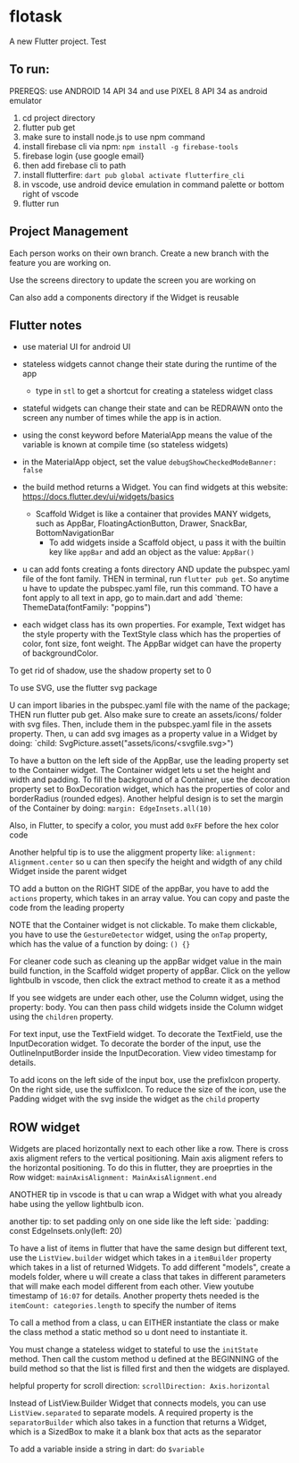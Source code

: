 # flotask

A new Flutter project. Test

## To run:

PREREQS: use ANDROID 14 API 34 and use PIXEL 8 API 34 as android emulator

1. cd project directory
2. flutter pub get
3. make sure to install node.js to use npm command
4. install firebase cli via npm: `npm install -g firebase-tools`
5. firebase login {use google email}
6. then add firebase cli to path
7. install flutterfire: `dart pub global activate flutterfire_cli`
8. in vscode, use android device emulation in command palette or bottom right of vscode
9. flutter run


## Project Management
Each person works on their own branch. Create a new branch with the feature you are working on.

Use the screens directory to update the screen you are working on

Can also add a components directory if the Widget is reusable

## Flutter notes

- use material UI for android UI
- stateless widgets cannot change their state during the runtime of the app
    - type in `stl` to get a shortcut for creating a stateless widget class
- stateful widgets can change their state and can be REDRAWN onto the screen any number of times while the app is in action.
- using the const keyword before MaterialApp means the value of the variable is known at compile time (so stateless widgets)
- in the MaterialApp object, set the value `debugShowCheckedModeBanner: false`
- the build method returns a Widget. You can find widgets at this website: https://docs.flutter.dev/ui/widgets/basics
    - Scaffold Widget is like a container that provides MANY widgets, such as AppBar, FloatingActionButton, Drawer, SnackBar, BottomNavigationBar
        - To add widgets inside a Scaffold object, u pass it with the builtin key like `appBar` and add an object as the value: `AppBar()`


- u can add fonts creating a fonts directory AND update the pubspec.yaml file of the font family. THEN in terminal, run `flutter pub get`. So anytime u have to update the pubspec.yaml file, run this command. TO have a font apply to all text in app, go to main.dart and add `theme: ThemeData(fontFamily: "poppins")

- each widget class has its own properties. For example, Text widget has the style property with the TextStyle class which has the properties of color, font size, font weight. The AppBar widget can have the property of backgroundColor. 


To get rid of shadow, use the shadow property set to 0


To use SVG, use the flutter svg package


U can import libaries in the pubspec.yaml file with the name of the package; THEN run flutter pub get. Also make sure to create an assets/icons/ folder with svg files. Then, include them in the pubspec.yaml file in the assets property. Then, u can add svg images as a property value in a Widget by doing: `child: SvgPicture.asset("assets/icons/<svgfile.svg>")


To have a button on the left side of the AppBar, use the leading property set to the Container widget. The Container widget lets u set the height and width and padding. To fill the background of a Container, use the decoration property set to BoxDecoration widget, which has the properties of color and borderRadius (rounded edges). Another helpful design is to set the margin of the Container by doing: `margin: EdgeInsets.all(10)` 


Also, in Flutter, to specify a color, you must add `0xFF` before the hex color code


Another helpful tip is to use the aliggment property like: `alignment: Alignment.center` so u can then specify the height and widgth of any child Widget inside the parent widget


TO add a button on the RIGHT SIDE of the appBar, you have to add the `actions` property, which takes in an array value. You can copy and paste the code from the leading property



NOTE that the Container widget is not clickable. To make them clickable, you have to use the `GestureDetector` widget, using the `onTap` property, which has the value of a function by doing: `() {}` 


For cleaner code such as cleaning up the appBar widget value in the main build function, in the Scaffold widget property of appBar. Click on the yellow lightbulb in vscode, then click the extract method to create it as a method


If you see widgets are under each other, use the Column widget, using the property: body. You can then pass child widgets inside the Column widget using the `children` property.


For text input, use the TextField widget. To decorate the TextField, use the InputDecoration widget. To decorate the border of the input, use the OutlineInputBorder inside the InputDecoration. View video timestamp for details. 

To add icons on the left side of the input box, use the prefixIcon property. On the right side, use the suffixIcon. To reduce the size of the icon, use the Padding widget with the svg inside the widget as the `child` property


## ROW widget
Widgets are placed horizontally next to each other like a row. There is cross axis aligment refers to the vertical positioning. Main axis aligment refers to the horizontal positioning. To do this in flutter, they are proeprties in the Row widget: `mainAxisAlignment: MainAxisAlignment.end`


ANOTHER tip in vscode is that u can wrap a Widget with what you already habe using the yellow lightbulb icon. 


another tip: to set padding only on one side like the left side: `padding: const EdgeInsets.only(left: 20)


To have a list of items in flutter that have the same design but different text, use the `ListView.builder` widget which takes in a `itemBuilder` property which takes in a list of returned Widgets. To add different "models", create a models folder, where u will create a class that takes in different parameters that will make each model different from each other. View youtube timestamp of `16:07` for details. Another property thets needed is the `itemCount: categories.length` to specify the number of items


To call a method from a class, u can EITHER instantiate the class or make the class method a static method so u dont need to instantiate it. 

You must change a stateless widget to stateful to use the `initState` method. Then call the custom method u defined at the BEGINNING of the build method so that the list is filled first and then the widgets are displayed. 



helpful property for scroll direction: `scrollDirection: Axis.horizontal` 


Instead of ListView.Builder Widget that connects models, you can use `ListView.separated` to separate models. A required property is the `separatorBuilder` which also takes in a function that returns a Widget, which is a SizedBox to make it a blank box that acts as the separator


To add a variable inside a string in dart: do `$variable`